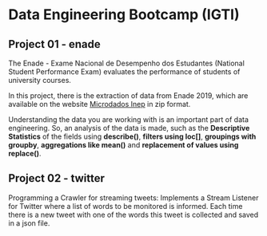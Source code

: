 # Data Engineering Bootcamp (IGTI)

## Project 01 - enade
The Enade - Exame Nacional de Desempenho dos Estudantes (National Student Performance Exam) evaluates the performance of students of university courses.

In this project, there is the extraction of data from Enade 2019, which are available on the website [Microdados Inep](https://www.gov.br/inep/pt-br/acesso-a-informacao/dados-abertos/microdados/enade) in zip format.

Understanding the data you are working with is an important part of data engineering. So, an analysis of the data is made, such as the **Descriptive Statistics** of the fields using **describe()**, **filters using loc[]**, **groupings with groupby**, **aggregations like mean()** and **replacement of values using replace()**.

## Project 02 - twitter
Programming a Crawler for streaming tweets: Implements a Stream Listener for Twitter where a list of words to be monitored is informed. Each time there is a new tweet with one of the words this tweet is collected and saved in a json file.